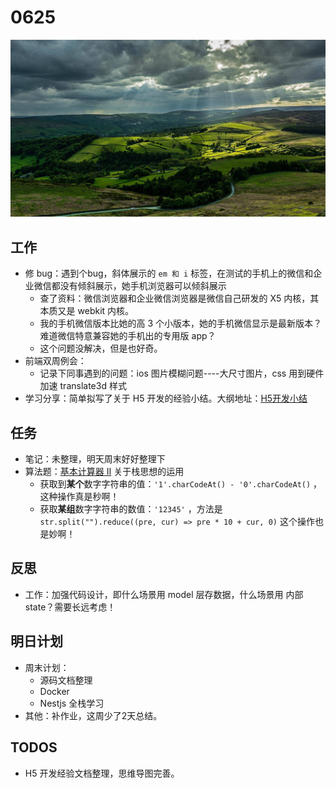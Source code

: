 
# 0625

![](./bg-imgs/0625.jpg)

## 工作

- 修 bug：遇到个bug，斜体展示的 `em 和 i` 标签，在测试的手机上的微信和企业微信都没有倾斜展示，她手机浏览器可以倾斜展示
  - 查了资料：微信浏览器和企业微信浏览器是微信自己研发的 X5 内核，其本质又是 webkit 内核。
  - 我的手机微信版本比她的高 3 个小版本，她的手机微信显示是最新版本？难道微信特意兼容她的手机出的专用版 app？
  - 这个问题没解决，但是也好奇。
- 前端双周例会：
  - 记录下同事遇到的问题：ios 图片模糊问题----大尺寸图片，css 用到硬件加速 translate3d 样式
- 学习分享：简单拟写了关于 H5 开发的经验小结。大纲地址：[H5开发小结](https://www.processon.com/view/link/60d49a45e401fd50b99305b1)

## 任务

- 笔记：未整理，明天周末好好整理下
- 算法题：[基本计算器 II](https://leetcode-cn.com/problems/basic-calculator-ii/solution/) 关于栈思想的运用
  - 获取到**某个**数字字符串的值：`'1'.charCodeAt() - '0'.charCodeAt()` ，这种操作真是秒啊！
  - 获取**某组**数字字符串的数值：`'12345'` ，方法是 `str.split("").reduce((pre, cur) => pre * 10 + cur, 0)` 这个操作也是妙啊！

## 反思

- 工作：加强代码设计，即什么场景用 model 层存数据，什么场景用 内部 state？需要长远考虑！

## 明日计划

- 周末计划：
  - 源码文档整理
  - Docker
  - Nestjs 全栈学习
- 其他：补作业，这周少了2天总结。

## TODOS

- H5 开发经验文档整理，思维导图完善。